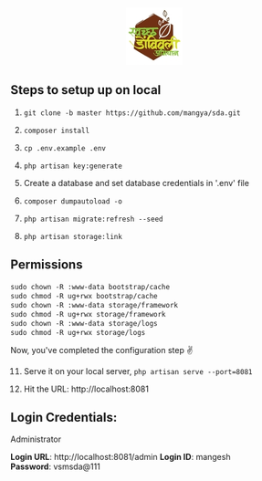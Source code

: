 <div align="center">
    <img src="/public/img/logo.jpg">
</div>

## Steps to setup up on local
  
1. `git clone -b master https://github.com/mangya/sda.git`

2. `composer install`

3. `cp .env.example .env`

4. `php artisan key:generate`

5. Create a database and set database credentials in '.env' file

6. `composer dumpautoload -o`

7. `php artisan migrate:refresh --seed`

8. `php artisan storage:link`
  
  
## Permissions
  
```
sudo chown -R :www-data bootstrap/cache
sudo chmod -R ug+rwx bootstrap/cache
sudo chown -R :www-data storage/framework
sudo chmod -R ug+rwx storage/framework
sudo chown -R :www-data storage/logs
sudo chmod -R ug+rwx storage/logs
```

  
Now, you've completed the configuration step :v:

11. Serve it on your local server, `php artisan serve --port=8081`
  
12. Hit the URL: http://localhost:8081  
  
## Login Credentials:
  
Administrator

**Login URL**: http://localhost:8081/admin
**Login ID**: mangesh  
**Password**: vsmsda@111